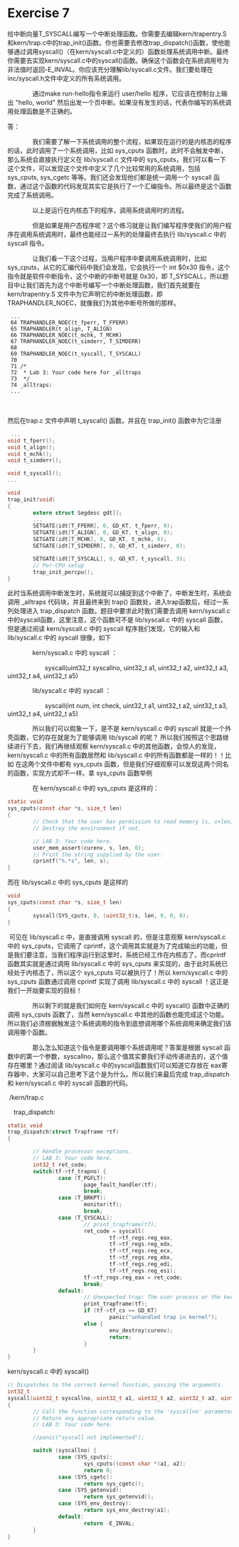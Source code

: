 # Exercise 7

给中断向量T_SYSCALL编写一个中断处理函数。你需要去编辑kern/trapentry.S和kern/trap.c中的trap_init()函数。你也需要去修改trap_dispatch()函数，使他能够通过调用syscall()（在kern/syscall.c中定义的）函数处理系统调用中断。最终你需要去实现kern/syscall.c中的syscall()函数。确保这个函数会在系统调用号为非法值时返回-E_INVAL。你应该充分理解lib/syscall.c文件。我们要处理在inc/syscall.h文件中定义的所有系统调用。

　　　　通过make run-hello指令来运行 user/hello 程序，它应该在控制台上输出 "hello, world" 然后出发一个页中断。如果没有发生的话，代表你编写的系统调用处理函数是不正确的。



答：

　　　　我们需要了解一下系统调用的整个流程，如果现在运行的是内核态的程序的话，此时调用了一个系统调用，比如 sys_cputs 函数时，此时不会触发中断，那么系统会直接执行定义在 lib/syscall.c 文件中的 sys_cputs，我们可以看一下这个文件，可以发现这个文件中定义了几个比较常用的系统调用，包括 sys_cputs, sys_cgetc 等等。我们还会发现他们都是统一调用一个 syscall 函数，通过这个函数的代码发现其实它是执行了一个汇编指令。所以最终是这个函数完成了系统调用。

　　　　以上是运行在内核态下的程序，调用系统调用时的流程。

　　　　但是如果是用户态程序呢？这个练习就是让我们编写程序使我们的用户程序在调用系统调用时，最终也能经过一系列的处理最终去执行 lib/syscall.c 中的 syscall 指令。

　　　　让我们看一下这个过程，当用户程序中要调用系统调用时，比如 sys_cputs，从它的汇编代码中我们会发现，它会执行一个 int $0x30 指令，这个指令就是软件中断指令，这个中断的中断号就是 0x30，即 T_SYSCALL，所以题目中让我们首先为这个中断号编写一个中断处理函数，我们首先就要在 kern/trapentry.S 文件中为它声明它的中断处理函数，即TRAPHANDLER_NOEC，就像我们为其他中断号所做的那样。



```assembly
 ...
 64 TRAPHANDLER_NOEC(t_fperr, T_FPERR)
 65 TRAPHANDLER(t_align, T_ALIGN)
 66 TRAPHANDLER_NOEC(t_mchk, T_MCHK)
 67 TRAPHANDLER_NOEC(t_simderr, T_SIMDERR)
 68 
 69 TRAPHANDLER_NOEC(t_syscall, T_SYSCALL)
 70 
 71 /*
 72  * Lab 3: Your code here for _alltraps
 73  */
 74 _alltraps:
 ...

```

　

然后在trap.c 文件中声明 t_syscall() 函数。并且在 trap_init() 函数中为它注册

```c
 ...
void t_fperr();
void t_align();
void t_mchk();
void t_simderr();

void t_syscall();
...

void
trap_init(void)
{
        extern struct Segdesc gdt[];
		...
		SETGATE(idt[T_FPERR], 0, GD_KT, t_fperr, 0);
        SETGATE(idt[T_ALIGN], 0, GD_KT, t_align, 0);
        SETGATE(idt[T_MCHK], 0, GD_KT, t_mchk, 0);
        SETGATE(idt[T_SIMDERR], 0, GD_KT, t_simderr, 0);

        SETGATE(idt[T_SYSCALL], 0, GD_KT, t_syscall, 3);
        // Per-CPU setup 
        trap_init_percpu();
}

```

此时当系统调用中断发生时，系统就可以捕捉到这个中断了，中断发生时，系统会调用 _alltraps 代码块，并且最终来到 trap() 函数处，进入trap函数后，经过一系列处理进入 trap_dispatch 函数。题目中要求此时我们需要去调用 kern/syscall.c 中的syscall函数，这里注意，这个函数可不是 lib/syscall.c 中的 syscall 函数，但是通过阅读 kern/syscall.c 中的 syscall 程序我们发现，它的输入和 lib/syscall.c 中的 syscall 很像，如下

　　　　kern/syscall.c 中的 syscall ：

　　　　　　syscall(uint32_t syscallno, uint32_t a1, uint32_t a2, uint32_t a3, uint32_t a4, uint32_t a5)

　　　　lib/syscall.c 中的 syscall ：

　　　　　　syscall(int num, int check, uint32_t a1, uint32_t a2, uint32_t a3, uint32_t a4, uint32_t a5)

　　　　所以我们可以假象一下，是不是 kern/syscall.c 中的 syscall 就是一个外壳函数，它的存在就是为了能够调用 lib/syscall 的呢？ 所以我们按照这个思路继续进行下去，我们再继续观察 kern/syscall.c 中的其他函数，会惊人的发现，kern/syscall.c 中的所有函数居然和 lib/syscall.c 中的所有函数都是一样的！！比如 在这两个文件中都有 sys_cputs 函数，但是我们仔细观察可以发现这两个同名的函数，实现方式却不一样。拿 sys_cputs 函数举例

　　　　在 kern/syscall.c 中的 sys_cputs 是这样的：

```c
static void
sys_cputs(const char *s, size_t len)
{
        // Check that the user has permission to read memory [s, s+len).
        // Destroy the environment if not.

        // LAB 3: Your code here.
        user_mem_assert(curenv, s, len, 0);
        // Print the string supplied by the user.
        cprintf("%.*s", len, s);
}
```

而在 lib/syscall.c 中的 sys_cputs 是这样的

```c
void
sys_cputs(const char *s, size_t len)
{
        syscall(SYS_cputs, 0, (uint32_t)s, len, 0, 0, 0);
}
```

​				可见在 lib/syscall.c 中，是直接调用 syscall 的，但是注意观察 kern/syscall.c 中的 sys_cputs，它调用了 cprintf，这个调用其实就是为了完成输出的功能，但是我们要注意，当我们程序运行到这里时，系统已经工作在内核态了，而cprintf函数其实就是通过调用 lib/syscall.c 中的 sys_cputs 来实现的，由于此时系统已经处于内核态了，所以这个 sys_cputs 可以被执行了！所以 kern/syscall.c 中的 sys_cputs 函数通过调用 cprintf 实现了调用 lib/syscall.c 中的 syscall ！这正是我们一开始要实现的目标！

　　　　所以剩下的就是我们如何在 kern/syscall.c 中的 syscall() 函数中正确的调用 sys_cputs 函数了，当然 kern/syscall.c 中其他的函数也能完成这个功能。所以我们必须根据触发这个系统调用的指令到底想调用哪个系统调用来确定我们该调用哪个函数。

　　　　那么怎么知道这个指令是要调用哪个系统调用呢？答案是根据 syscall 函数中的第一个参数，syscallno，那么这个值其实要我们手动传递进去的，这个值存在哪里？通过阅读 lib/syscall.c 中的syscall函数我们可以知道它存放在 eax寄存器中，大家可以自己思考下这个是为什么。所以我们来最后完成 trap_dispatch 和 kern/syscall.c 中的 syscall 函数的代码。

​	/kern/trap.c

　trap_dispatch:

```c
static void
trap_dispatch(struct Trapframe *tf)
{

        // Handle processor exceptions.
        // LAB 3: Your code here.
        int32_t ret_code;
        switch(tf->tf_trapno) {
                case (T_PGFLT):
                        page_fault_handler(tf);
                        break;
                case (T_BRKPT):
                        monitor(tf);
                        break;
                case (T_SYSCALL):
                        // print_trapframe(tf);
                        ret_code = syscall(
                                tf->tf_regs.reg_eax,
                                tf->tf_regs.reg_edx,
                                tf->tf_regs.reg_ecx,
                                tf->tf_regs.reg_ebx,
                                tf->tf_regs.reg_edi,
                                tf->tf_regs.reg_esi);
                        tf->tf_regs.reg_eax = ret_code;
                        break;
                default:
                        // Unexpected trap: The user process or the kernel has a bug.
                        print_trapframe(tf);
                        if (tf->tf_cs == GD_KT)
                                panic("unhandled trap in kernel");
                        else {
                                env_destroy(curenv);
                                return;
                        }
        }
}
```

kern/syscall.c 中的 syscall()

```c
// Dispatches to the correct kernel function, passing the arguments.
int32_t
syscall(uint32_t syscallno, uint32_t a1, uint32_t a2, uint32_t a3, uint32_t a4, uint32_t a5)
{
        // Call the function corresponding to the 'syscallno' parameter.
        // Return any appropriate return value.
        // LAB 3: Your code here.

        //panic("syscall not implemented");

        switch (syscallno) {
                case (SYS_cputs):
                        sys_cputs((const char *)a1, a2);
                        return 0;
                case (SYS_cgetc):
                        return sys_cgetc();
                case (SYS_getenvid):
                        return sys_getenvid();
                case (SYS_env_destroy):
                        return sys_env_destroy(a1);
                default:
                        return -E_INVAL;
        }
}
```


